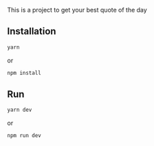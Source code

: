 This is a project to get your best quote of the day

## Installation

```bash
yarn
```
or
```bash
npm install
```

## Run

```bash
yarn dev 
```
or
```bash
npm run dev
```